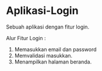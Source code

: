 # Aplikasi-Login
Sebuah aplikasi dengan fitur login.

Alur Fitur Login :
1. Memasukkan email dan password
2. Memvalidasi masukkan.
3. Menampilkan halaman beranda.
